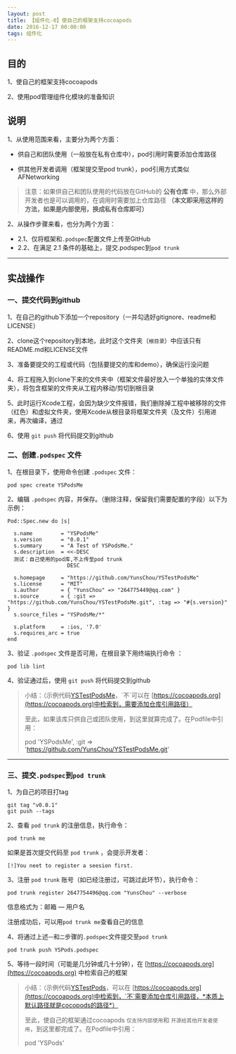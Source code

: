 ```yaml
---
layout: post
title: 【组件化-0】使自己的框架支持cocoapods
date: 2016-12-17 00:00:00
tags: 组件化
---
```


## 目的

1、使自己的框架支持cocoapods

2、使用pod管理组件化模块的准备知识

## 说明

1、从使用范围来看，主要分为两个方面：

* 供自己和团队使用（一般放在私有仓库中），pod引用时需要添加仓库路径


* 供其他开发者调用（框架提交至pod trunk），pod引用方式类似AFNetworking

>  注意：如果供自己和团队使用的代码放在GitHub的 **公有仓库** 中，那么外部开发者也是可以调用的，在调用时需要加上仓库路径 **（本文即采用这样的方法，如果是内部使用，换成私有仓库即可）**

2、从操作步骤来看，也分为两个方面：

* 2.1、仅将框架和`.podspec`配置文件上传至GitHub
* 2.2、在满足 2.1 条件的基础上，提交.podspec到`pod trunk`

***

## 实战操作

### 一、提交代码到github

1、在自己的github下添加一个repository（一并勾选好gitignore、readme和LICENSE）

2、clone这个repository到本地，此时这个文件夹（`根目录`）中应该只有README.md和LICENSE文件

3、准备要提交的工程或代码（包括要提交的库和demo），确保运行没问题

4、将工程拖入到clone下来的文件夹中（框架文件最好放入一个单独的实体文件夹），将包含框架的文件夹从工程内移动/剪切到根目录

5、此时运行Xcode工程，会因为缺少文件报错，我们删除掉工程中被移除的文件（红色）和虚拟文件夹，使用Xcode从根目录将框架文件夹（及文件）引用进来，再次编译，通过

6、使用 `git push` 将代码提交到github

### 二、创建`.podspec` 文件

1、在根目录下，使用命令创建 `.podspec` 文件：

```
pod spec create YSPodsMe
```

2、编辑 `.podspec` 内容，并保存。（删除注释，保留我们需要配置的字段）以下为示例：

```
Pod::Spec.new do |s|

  s.name         = "YSPodsMe"
  s.version      = "0.0.1"
  s.summary      = "A Test of YSPodsMe."
  s.description  = <<-DESC
  测试：自己使用的pod库,不上传至pod trunk
                   DESC

  s.homepage     = "https://github.com/YunsChou/YSTestPodsMe"
  s.license      = "MIT"
  s.author       = { "YunsChou" => "264775449@qq.com" }
  s.source       = { :git => "https://github.com/YunsChou/YSTestPodsMe.git", :tag => "#{s.version}" }
  s.source_files = "YSPodsMe/*"

  s.platform     = :ios, '7.0'
  s.requires_arc = true
end
```

3、验证 `.podspec` 文件是否可用，在根目录下用终端执行命令 ：

```
pod lib lint
```

4、验证通过后，使用 `git push` 将代码提交到github

>  小结：（示例代码[YSTestPodsMe]([https://github.com/YunsChou/YSTestPodsMe](https://github.com/YunsChou/YSTestPodsMe))，`不`可以在 [https://cocoapods.org](https://cocoapods.org)中检索到，需要添加仓库引用路径）
>
>  至此，如果该库只供自己或团队使用，到这里就算完成了。在Podfile中引用：
>
>  pod 'YSPodsMe', :git => 'https://github.com/YunsChou/YSTestPodsMe.git'

***

### 三、提交`.podspec`到`pod trunk`

1、为自己的项目打tag

```
git tag "v0.0.1"
git push --tags
```

2、查看 `pod trunk` 的注册信息，执行命令：

```
pod trunk me
```

如果是首次提交代码至 `pod trunk` ，会提示开发者：

```
[!]You neet to register a seesion first.
```

3、注册 `pod trunk`  账号（如已经注册过，可跳过此环节），执行命令：

```
pod trunk register 2647754496@qq.com "YunsChou" --verbose
```

信息格式为：邮箱 — 用户名

注册成功后，可以用`pod trunk me`查看自己的信息

4、将通过上述`一`和`二`步骤的`.podspec`文件提交至`pod trunk`  

```
pod trunk push YSPods.podspec
```

5、等待一段时间（可能是几分钟或几十分钟），在 [https://cocoapods.org](https://cocoapods.org) 中检索自己的框架

> 小结：（示例代码[YSTestPods]([[https://github.com/YunsChou/YSTestPods](https://github.com/YunsChou/YSTestPods))，可以在 [https://cocoapods.org](https://cocoapods.org)中检索到，`不`需要添加仓库引用路径，*本质上默认路径就是cocopods的路径*）
>
> 至此，使自己的框架通过cocoapods `仅支持内部使用`和 `开源给其他开发者使用`，到这里都完成了。在Podfile中引用：
>
> pod 'YSPods'

